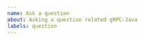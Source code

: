 ```yaml
---
name: Ask a question
about: Asking a question related gRPC-Java
labels: question
---
```


<!-- For questions not directly related to gRPC-Java, please use [stackoverflow](https://stackoverflow.com/questions/tagged/grpc-java).
Also, if question is not gRPC-Java implementation specific, consider using [grpc.io](https://groups.google.com/forum/#!forum/grpc-io).

Make sure you include information that can help us understand your question. -->

<!-- Your question below this line. -->
